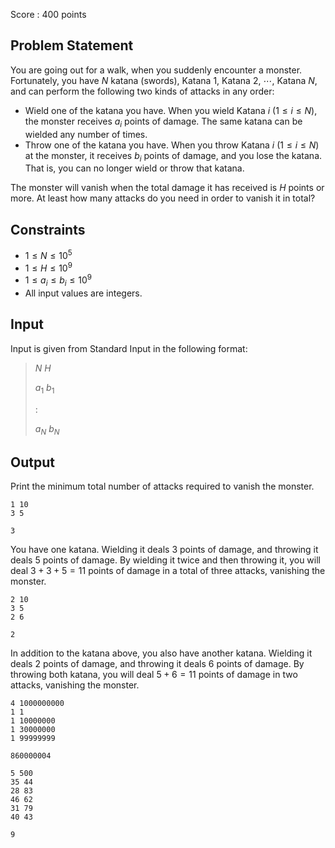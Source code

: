 Score : $400$ points

## Problem Statement

You are going out for a walk, when you suddenly encounter a monster. Fortunately, you have $N$ katana (swords), Katana $1$, Katana $2$, $\cdots$, Katana $N$, and can perform the following two kinds of attacks in any order:

- Wield one of the katana you have. When you wield Katana $i$ $(1 \leq i \leq N)$, the monster receives $a_i$ points of damage. The same katana can be wielded any number of times.
- Throw one of the katana you have. When you throw Katana $i$ $(1 \leq i \leq N)$ at the monster, it receives $b_i$ points of damage, and you lose the katana. That is, you can no longer wield or throw that katana.

The monster will vanish when the total damage it has received is $H$ points or more. At least how many attacks do you need in order to vanish it in total?

## Constraints

- $1 \leq N \leq 10^5$
- $1 \leq H \leq 10^9$
- $1 \leq a_i \leq b_i \leq 10^9$
- All input values are integers.

## Input

Input is given from Standard Input in the following format:

> $N$ $H$
> 
> $a_1$ $b_1$
> 
> $:$
> 
> $a_N$ $b_N$

## Output

Print the minimum total number of attacks required to vanish the monster.

```input1
1 10
3 5
```

```output1
3
```

You have one katana. Wielding it deals $3$ points of damage, and throwing it deals $5$ points of damage. By wielding it twice and then throwing it, you will deal $3 + 3 + 5 = 11$ points of damage in a total of three attacks, vanishing the monster.

```input2
2 10
3 5
2 6
```

```output2
2
```

In addition to the katana above, you also have another katana. Wielding it deals $2$ points of damage, and throwing it deals $6$ points of damage. By throwing both katana, you will deal $5 + 6 = 11$ points of damage in two attacks, vanishing the monster.

```input3
4 1000000000
1 1
1 10000000
1 30000000
1 99999999
```

```output3
860000004
```

```input4
5 500
35 44
28 83
46 62
31 79
40 43
```

```output4
9
```